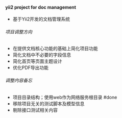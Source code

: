 #### yii2 project for doc management

- 基于Yii2开发的文档管理系统

###### 项目调整方向

- 在提供文档核心功能的基础上简化项目功能
- 简化文档中不必要的字段信息
- 简化首页等页面主题设计
- 优化PDF导出功能

###### 调整内容备忘

- 项目目录结构；使用web作为网络服务根目录 #done
- 移除项目无关的测试脚本及模型信息
- 剔除接口测试相关内容